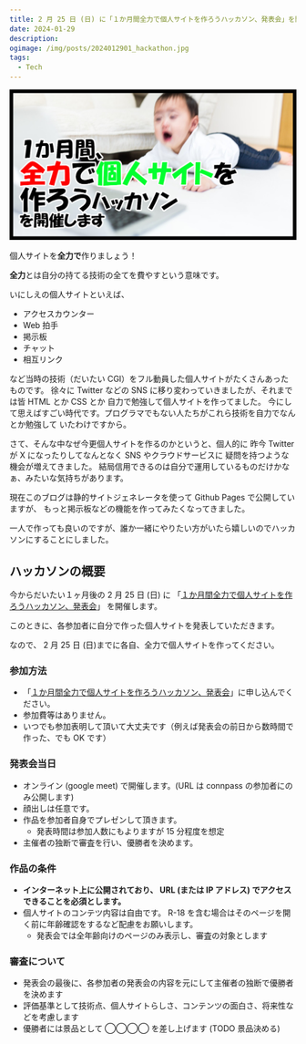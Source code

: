 ```yaml
---
title: 2 月 25 日 (日) に「１か月間全力で個人サイトを作ろうハッカソン、発表会」を開催します
date: 2024-01-29
description:
ogimage: /img/posts/2024012901_hackathon.jpg
tags:
  - Tech
---
```


![2024012901_hackathon.jpg](/img/posts/2024012901_hackathon.jpg)

個人サイトを**全力で**作りましょう！

**全力**とは自分の持てる技術の全てを費やすという意味です。

いにしえの個人サイトといえば、

- アクセスカウンター
- Web 拍手
- 掲示板
- チャット
- 相互リンク

など当時の技術（だいたい CGI）をフル動員した個人サイトがたくさんあったものです。
徐々に Twitter などの SNS に移り変わっていきましたが、それまでは皆 HTML とか CSS
とか 自力で勉強して個人サイトを作ってました。
今にして思えばすごい時代です。プログラマでもない人たちがこれら技術を自力でなんとか勉強して
いたわけですから。

さて、そんな中なぜ今更個人サイトを作るのかというと、個人的に 昨今 Twitter が X
になったりしてなんとなく SNS やクラウドサービスに
疑問を持つような機会が増えてきました。
結局信用できるのは自分で運用しているものだけかなぁ、みたいな気持ちがあります。

現在このブログは静的サイトジェネレータを使って Github Pages で公開していますが、
もっと掲示板などの機能を作ってみたくなってきました。

一人で作っても良いのですが、誰か一緒にやりたい方がいたら嬉しいのでハッカソンにすることにしました。

## ハッカソンの概要

今からだいたい１ヶ月後の 2 月 25 日 (日) に
「[１か月間全力で個人サイトを作ろうハッカソン、発表会](https://connpass.com/event/309089/)」
を開催します。

このときに、各参加者に自分で作った個人サイトを発表していただきます。

なので、 2 月 25 日 (日)までに各自、全力で個人サイトを作ってください。

### 参加方法

- 「[１か月間全力で個人サイトを作ろうハッカソン、発表会](https://connpass.com/event/309089/)」に申し込んでください。
- 参加費等はありません。
- いつでも参加表明して頂いて大丈夫です（例えば発表会の前日から数時間で作った、でも OK です）

### 発表会当日

- オンライン (google meet) で開催します。(URL は connpass
  の参加者にのみ公開します)
- 顔出しは任意です。
- 作品を参加者自身でプレゼンして頂きます。
  - 発表時間は参加人数にもよりますが 15 分程度を想定
- 主催者の独断で審査を行い、優勝者を決めます。

### 作品の条件

- **インターネット上に公開されており、 URL (または IP アドレス)
  でアクセスできることを必須とします。**
- 個人サイトのコンテツ内容は自由です。 R-18
  を含む場合はそのページを開く前に年齢確認をするなど配慮をお願いします。
  - 発表会では全年齢向けのページのみ表示し、審査の対象とします

### 審査について

- 発表会の最後に、各参加者の発表会の内容を元にして主催者の独断で優勝者を決めます
- 評価基準として技術点、個人サイトらしさ、コンテンツの面白さ、将来性などを考慮します
- 優勝者には景品として ◯◯◯◯ を差し上げます (TODO 景品決める)
